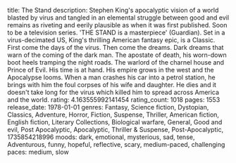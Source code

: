 title: The Stand
description: Stephen King's apocalyptic vision of a world blasted by virus and tangled in an elemental struggle between good and evil remains as riveting and eerily plausible as when it was first published. Soon to be a television series. 'THE STAND is a masterpiece' (Guardian). Set in a virus-decimated US, King's thrilling American fantasy epic, is a Classic. First come the days of the virus. Then come the dreams. Dark dreams that warn of the coming of the dark man. The apostate of death, his worn-down boot heels tramping the night roads. The warlord of the charnel house and Prince of Evil. His time is at hand. His empire grows in the west and the Apocalypse looms. When a man crashes his car into a petrol station, he brings with him the foul corpses of his wife and daughter. He dies and it doesn't take long for the virus which killed him to spread across America and the world.
rating: 4.163555992141454
rating_count: 1018
pages: 1553
release_date: 1978-01-01
genres: Fantasy, Science fiction, Dystopian, Classics, Adventure, Horror, Fiction, Suspense, Thriller, American fiction, English fiction, Literary Collections, Biological warfare, General, Good and evil, Post Apocalyptic, Apocalyptic, Thriller & Suspense, Post-Apocalyptic, 1735854218996
moods: dark, emotional, mysterious, sad, tense, Adventurous, funny, hopeful, reflective, scary, medium-paced, challenging
paces: medium, slow